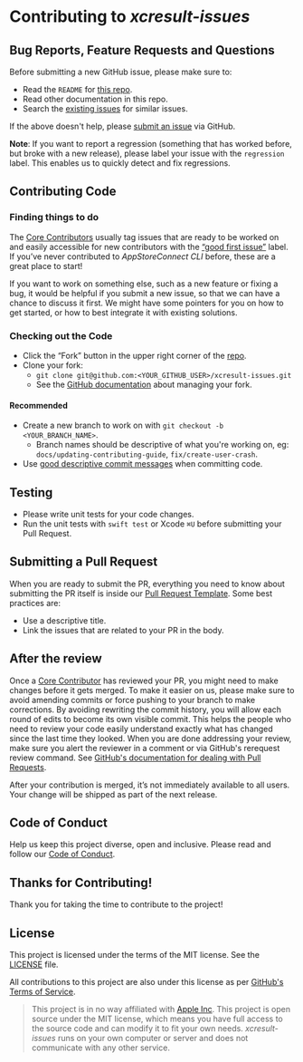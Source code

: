 # Contributing to _xcresult-issues_

## Bug Reports, Feature Requests and Questions

Before submitting a new GitHub issue, please make sure to:

- Read the `README` for [this repo][readme].
- Read other documentation in this repo.
- Search the [existing issues][issues] for similar issues.

If the above doesn't help, please [submit an issue][new-issue] via GitHub.

**Note**: If you want to report a regression (something that has worked before, but broke with a new release), please label your issue with the `regression` label. This enables us to quickly detect and fix regressions.

## Contributing Code

### Finding things to do

The [Core Contributors][core-contributor] usually tag issues that are ready to be worked on and easily accessible for new contributors with the [“good first issue”][good-first-issue] label. If you’ve never contributed to _AppStoreConnect CLI_ before, these are a great place to start!

If you want to work on something else, such as a new feature or fixing a bug, it would be helpful if you submit a new issue, so that we can have a chance to discuss it first. We might have some pointers for you on how to get started, or how to best integrate it with existing solutions.

### Checking out the Code

- Click the “Fork” button in the upper right corner of the [repo][repo].
- Clone your fork:
  - `git clone git@github.com:<YOUR_GITHUB_USER>/xcresult-issues.git`
  - See the [GitHub documentation][fork-docs] about managing your fork.

#### Recommended

- Create a new branch to work on with `git checkout -b <YOUR_BRANCH_NAME>`.
  - Branch names should be descriptive of what you're working on, eg: `docs/updating-contributing-guide`, `fix/create-user-crash`.
- Use [good descriptive commit messages][commit-messages] when committing code.

## Testing

- Please write unit tests for your code changes. 
- Run the unit tests with `swift test` or Xcode `⌘U` before submitting your Pull Request.

## Submitting a Pull Request

When you are ready to submit the PR, everything you need to know about submitting the PR itself is inside our [Pull Request Template][pr-template]. Some best practices are:

- Use a descriptive title.
- Link the issues that are related to your PR in the body.

## After the review

Once a [Core Contributor][core-contributor] has reviewed your PR, you might need to make changes before it gets merged. To make it easier on us, please make sure to avoid amending commits or force pushing to your branch to make corrections. By avoiding rewriting the commit history, you will allow each round of edits to become its own visible commit. This helps the people who need to review your code easily understand exactly what has changed since the last time they looked. When you are done addressing your review, make sure you alert the reviewer in a comment or via GitHub's rerequest review command. See [GitHub's documentation for dealing with Pull Requests][pr-docs].

After your contribution is merged, it’s not immediately available to all users. Your change will be shipped as part of the next release.

## Code of Conduct

Help us keep this project diverse, open and inclusive. Please read and follow our [Code of Conduct][code-of-conduct].

## Thanks for Contributing!

Thank you for taking the time to contribute to the project!

## License

This project is licensed under the terms of the MIT license. See the [LICENSE][license] file. 

All contributions to this project are also under this license as per [GitHub's Terms of Service][github-terms-contribution].

> This project is in no way affiliated with [Apple Inc][apple]. This project is open source under the MIT license, which means you have full access to the source code and can modify it to fit your own needs. _xcresult-issues_ runs on your own computer or server and does not communicate with any other service.

<!-- Links: -->
[readme]: https://github.com/ittybittyapps/xcresult-issues#readme
[issues]: https://github.com/ittybittyapps/xcresult-issues/issues
[new-issue]: https://github.com/ittybittyapps/xcresult-issues/issues/new/choose
[github-terms-contribution]: https://help.github.com/en/github/site-policy/github-terms-of-service#6-contributions-under-repository-license
[code-of-conduct]: CODE_OF_CONDUCT.md
[core-contributor]: CORE_CONTRIBUTOR.md
[license]: LICENSE
[apple]: https://apple.com
[good-first-issue]: https://github.com/ittybittyapps/xcresult-issues/labels/good%20first%20issue
[repo]: https://github.com/ittybittyapps/xcresult-issues
[commit-messages]: https://chris.beams.io/posts/git-commit/
[fork-docs]: https://help.github.com/articles/working-with-forks/
[pr-template]: .github/PULL_REQUEST_TEMPLATE.md
[pr-docs]: https://help.github.com/en/github/collaborating-with-issues-and-pull-requests/requesting-a-pull-request-review
